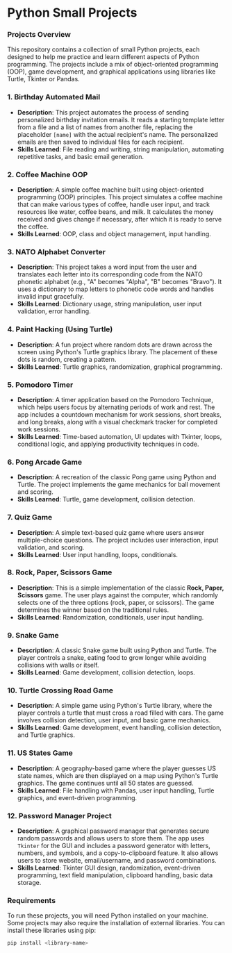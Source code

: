 # **Python Small Projects**

### **Projects Overview**

This repository contains a collection of small Python projects, each designed to help me practice and learn different aspects of Python programming. The projects include a mix of object-oriented programming (OOP), game development, and graphical applications using libraries like Turtle, Tkinter or Pandas.

### **1. Birthday Automated Mail**
- **Description**: This project automates the process of sending personalized birthday invitation emails. It reads a starting template letter from a file and a list of names from another file, replacing the placeholder `[name]` with the actual recipient's name. The personalized emails are then saved to individual files for each recipient.
- **Skills Learned**: File reading and writing, string manipulation, automating repetitive tasks, and basic email generation.

### **2. Coffee Machine OOP**
- **Description**: A simple coffee machine built using object-oriented programming (OOP) principles. This project simulates a coffee machine that can make various types of coffee, handle user input, and track resources like water, coffee beans, and milk. It calculates the money received and gives change if necessary, after which it is ready to serve the coffee.
- **Skills Learned**: OOP, class and object management, input handling.

### **3. NATO Alphabet Converter**
- **Description**: This project takes a word input from the user and translates each letter into its corresponding code from the NATO phonetic alphabet (e.g., "A" becomes "Alpha", "B" becomes "Bravo"). It uses a dictionary to map letters to phonetic code words and handles invalid input gracefully.
- **Skills Learned**: Dictionary usage, string manipulation, user input validation, error handling.

### **4. Paint Hacking (Using Turtle)**
- **Description**: A fun project where random dots are drawn across the screen using Python's Turtle graphics library. The placement of these dots is random, creating a pattern.
- **Skills Learned**: Turtle graphics, randomization, graphical programming.

### **5. Pomodoro Timer**
- **Description**: A timer application based on the Pomodoro Technique, which helps users focus by alternating periods of work and rest. The app includes a countdown mechanism for work sessions, short breaks, and long breaks, along with a visual checkmark tracker for completed work sessions.
- **Skills Learned**: Time-based automation, UI updates with Tkinter, loops, conditional logic, and applying productivity techniques in code.

### **6. Pong Arcade Game**
- **Description**: A recreation of the classic Pong game using Python and Turtle. The project implements the game mechanics for ball movement and scoring.
- **Skills Learned**: Turtle, game development, collision detection.

### **7. Quiz Game**
- **Description**: A simple text-based quiz game where users answer multiple-choice questions. The project includes user interaction, input validation, and scoring.
- **Skills Learned**: User input handling, loops, conditionals.

### **8. Rock, Paper, Scissors Game**
- **Description**: This is a simple implementation of the classic **Rock, Paper, Scissors** game. The user plays against the computer, which randomly selects one of the three options (rock, paper, or scissors). The game determines the winner based on the traditional rules.
- **Skills Learned**: Randomization, conditionals, user input handling.

### **9. Snake Game**
- **Description**: A classic Snake game built using Python and Turtle. The player controls a snake, eating food to grow longer while avoiding collisions with walls or itself.
- **Skills Learned**: Game development, collision detection, loops.

### **10. Turtle Crossing Road Game**
- **Description**: A simple game using Python's Turtle library, where the player controls a turtle that must cross a road filled with cars. The game involves collision detection, user input, and basic game mechanics.
- **Skills Learned**: Game development, event handling, collision detection, and Turtle graphics.

### **11. US States Game**
- **Description**: A geography-based game where the player guesses US state names, which are then displayed on a map using Python's Turtle graphics. The game continues until all 50 states are guessed.
- **Skills Learned**: File handling with Pandas, user input handling, Turtle graphics, and event-driven programming.

### **12. Password Manager Project**
- **Description**: A graphical password manager that generates secure random passwords and allows users to store them. The app uses `Tkinter` for the GUI and includes a password generator with letters, numbers, and symbols, and a copy-to-clipboard feature. It also allows users to store website, email/username, and password combinations.
- **Skills Learned**: Tkinter GUI design, randomization, event-driven programming, text field manipulation, clipboard handling, basic data storage.

### **Requirements**

To run these projects, you will need Python installed on your machine. Some projects may also require the installation of external libraries. You can install these libraries using pip:

```sh
pip install <library-name>
